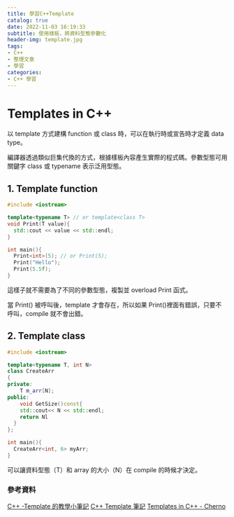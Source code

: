 ```yaml
---
title: 學習C++Template
catalog: true
date: 2022-11-03 16:19:33
subtitle: 使用樣板，將資料型態參數化
header-img: template.jpg
tags:
- C++
- 整理文章
- 學習
categories:
- C++ 學習
---
```


# Templates in C++

以 template 方式建構 function 或 class 時，可以在執行時或宣告時才定義 data type。

編譯器透過類似巨集代換的方式，根據樣板內容產生實際的程式碼。參數型態可用關鍵字 class 或 typename 表示泛用型態。

## 1. Template function

```c++
#include <iostream>

template<typename T> // or template<class T>
void Print(T value){
  std::cout << value << std::endl;
}

int main(){
  Print<int>(5); // or Print(5);
  Print("Hello");
  Print(5.5f);
}
```

這樣子就不需要為了不同的參數型態，複製並 overload Print 函式。

當 Print() 被呼叫後，template 才會存在，所以如果 Print()裡面有錯誤，只要不呼叫，compile 就不會出錯。



## 2. Template class

```c++
#include <iostream>

template<typename T, int N>
class CreateArr
{
private:
	T m_arr[N];
public:
	void GetSize()const{
    std::cout<< N << std::endl;
    return Nl
  }
};

int main(){
  CreateArr<int, 6> myArr;
}
```

可以讓資料型態（T）和 array 的大小（N）在 compile 的時候才決定。



### 參考資料

[C++ -Template 的教學小筆記](https://husking-studio.com/cpp-template-01/)
[C++ Template 筆記](https://www.rocksaying.tw/archives/3641717.html)
[Templates in C++ - Cherno](https://www.youtube.com/watch?v=I-hZkUa9mIs&list=PLlrATfBNZ98dudnM48yfGUldqGD0S4FFb&index=54&ab_channel=TheCherno)
